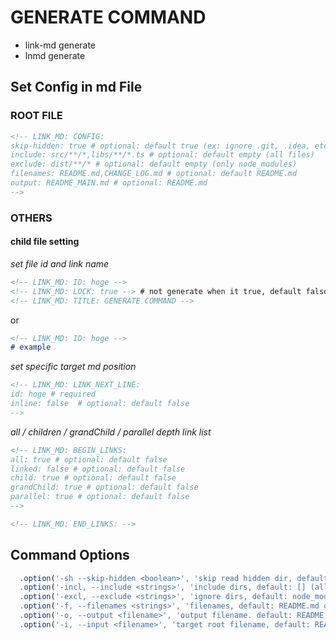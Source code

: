 <!-- LINK_MD: ID: generate-command -->
<!-- LINK_MD: LOCK: true -->

# GENERATE COMMAND

- link-md generate
- lnmd generate

## Set Config in md File
### ROOT FILE
```markdown
<!-- LINK_MD: CONFIG:
skip-hidden: true # optional: default true (ex: ignore .git, .idea, etc)
include: src/**/*,libs/**/*.ts # optional: default empty (all files)
exclude: dist/**/* # optional: default empty (only node_modules)
filenames: README.md,CHANGE_LOG.md # optional: default README.md
output: README_MAIN.md # optional: README.md
-->

```

### OTHERS
#### child file setting
*set file id and link name*
```markdown
<!-- LINK_MD: ID: hoge -->
<!-- LINK_MD: LOCK: true --> # not generate when it true, default false
<!-- LINK_MD: TITLE: GENERATE COMMAND -->
```
or
```markdown
<!-- LINK_MD: ID: hoge -->
# example
```

*set specific target md position*
```markdown
<!-- LINK_MD: LINK_NEXT_LINE:
id: hoge # required
inline: false  # optional: default false
-->
```

*all / children / grandChild / parallel depth link list*
```markdown
<!-- LINK_MD: BEGIN_LINKS:
all: true # optional: default false
linked: false # optional: default false
child: true # optional: default false
grandChild: true # optional: default false
parallel: true # optional: default false
-->

<!-- LINK_MD: END_LINKS: -->
```

## Command Options
```js
  .option('-sh --skip-hidden <boolean>', 'skip read hidden dir, default: true')
  .option('-incl, --include <strings>', 'include dirs, default: [] (all files)')
  .option('-excl, --exclude <strings>', 'ignore dirs, default: node_modules only')
  .option('-f, --filenames <strings>', 'filenames, default: README.md only')
  .option('-o, --output <filename>', 'output filename. default: README.md (replace)')
  .option('-i, --input <filename>', 'target root filename, default: README.md')
```

<!-- LINK_MD: BEGIN_DEFINE_LINKS: -->

<!-- LINK_MD: END_DEFINE_LINKS: -->
